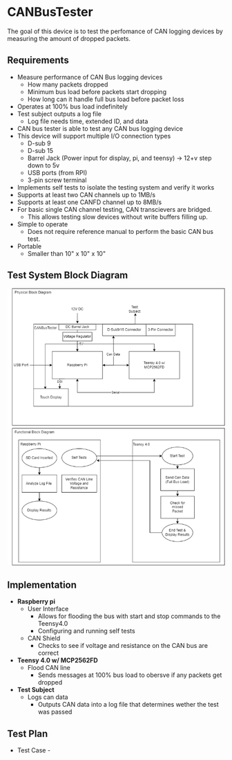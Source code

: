 # CANBusTester
The goal of this device is to test the perfomance of CAN logging devices by measuring the amount of dropped packets.

## Requirements
- Measure performance of CAN Bus logging devices 
  - How many packets dropped
  - Minimum bus load before packets start dropping
  - How long can it handle full bus load before packet loss
- Operates at 100% bus load indefinitely
- Test subject outputs a log file
  - Log file needs time, extended ID, and data
- CAN bus tester is able to test any CAN bus logging device
- This device will support multiple I/O connection types 
  - D-sub 9
  - D-sub 15
  - Barrel Jack (Power input for display, pi, and teensy) -> 12+v step down to 5v
  - USB ports (from RPI)
  - 3-pin screw terminal 
- Implements self tests to isolate the testing system and verify it works
- Supports at least two CAN channels up to 1MB/s
- Supports at least one CANFD channel up to 8MB/s
- For basic single CAN channel testing, CAN transcievers are bridged.
  - This allows testing slow devices without write buffers filling up.
- Simple to operate
  - Does not require reference manual to perform the basic CAN bus test.
- Portable
  - Smaller than 10" x 10" x 10"
## Test System Block Diagram
![alt text](CANBusTester.drawio.png)

## Implementation
* **Raspberry pi**
  - User Interface
    * Allows for flooding the bus with start and stop commands to the Teensy4.0
    * Configuring and running self tests
  - CAN Shield
    * Checks to see if voltage and resistance on the CAN bus are correct
* **Teensy 4.0 w/ MCP2562FD**
  - Flood CAN line
    * Sends messages at 100% bus load to obersve if any packets get dropped
* **Test Subject**
  - Logs can data
    * Outputs CAN data into a log file that determines wether the test was passed

## Test Plan
* Test Case - 

